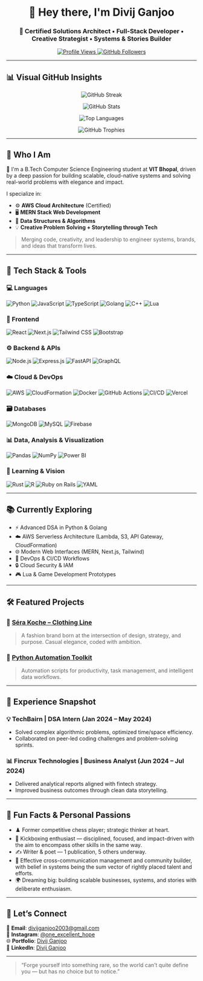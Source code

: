 <h1 align="center">👋 Hey there, I'm Divij Ganjoo</h1>

<h3 align="center">🚀 Certified Solutions Architect • Full-Stack Developer • Creative Strategist • Systems & Stories Builder</h3>

<p align="center">
  <a href="https://github.com/divijg19">
    <img src="https://komarev.com/ghpvc/?username=divijg19&style=flat-square&color=blue" alt="Profile Views" />
  </a>
  <a href="https://github.com/divijg19?tab=followers">
    <img src="https://img.shields.io/github/followers/divijg19?label=Followers&style=flat-square" alt="GitHub Followers" />
  </a>
</p>

---

## 📊 Visual GitHub Insights

<p align="center">
  <img src="https://streak-stats.demolab.com?user=divijg19&theme=tokyonight&hide_border=true" alt="GitHub Streak" />
</p>

<p align="center">
  <img src="https://github-readme-stats.vercel.app/api?username=divijg19&show_icons=true&theme=radical" alt="GitHub Stats" />
</p>

<p align="center">
  <img src="https://github-readme-stats.vercel.app/api/top-langs/?username=divijg19&layout=compact&theme=tokyonight" alt="Top Languages" />
</p>

<p align="center">
  <img src="https://github-profile-trophy.vercel.app/?username=divijg19&theme=onedark&margin-w=15&no-frame=true" alt="GitHub Trophies" />
</p>

---

## 🧠 Who I Am

🎯 I'm a B.Tech Computer Science Engineering student at **VIT Bhopal**, driven by a deep passion for building scalable, cloud-native systems and solving real-world problems with elegance and impact.

I specialize in:
- ⚙️ **AWS Cloud Architecture** (Certified)
- 🖥️ **MERN Stack Web Development**
- 🧠 **Data Structures & Algorithms**
- 💡 **Creative Problem Solving + Storytelling through Tech**

> Merging code, creativity, and leadership to engineer systems, brands, and ideas that transform lives.

---

## 🧰 Tech Stack & Tools

### 💻 Languages
![Python](https://img.shields.io/badge/Python-3670A0?style=for-the-badge&logo=python&logoColor=white)
![JavaScript](https://img.shields.io/badge/JavaScript-F7DF1E?style=for-the-badge&logo=javascript&logoColor=black)
![TypeScript](https://img.shields.io/badge/TypeScript-007ACC?style=for-the-badge&logo=typescript&logoColor=white)
![Golang](https://img.shields.io/badge/Go-00ADD8?style=for-the-badge&logo=go&logoColor=white)
![C++](https://img.shields.io/badge/C++-00599C?style=for-the-badge&logo=cplusplus&logoColor=white)
![Lua](https://img.shields.io/badge/Lua-2C2D72?style=for-the-badge&logo=lua&logoColor=white)

### 🧩 Frontend
![React](https://img.shields.io/badge/React-20232A?style=for-the-badge&logo=react&logoColor=61DAFB)
![Next.js](https://img.shields.io/badge/Next.js-000000?style=for-the-badge&logo=nextdotjs&logoColor=white)
![Tailwind CSS](https://img.shields.io/badge/Tailwind_CSS-38B2AC?style=for-the-badge&logo=tailwind-css&logoColor=white)
![Bootstrap](https://img.shields.io/badge/Bootstrap-563D7C?style=for-the-badge&logo=bootstrap&logoColor=white)

### ⚙️ Backend & APIs
![Node.js](https://img.shields.io/badge/Node.js-339933?style=for-the-badge&logo=nodedotjs&logoColor=white)
![Express.js](https://img.shields.io/badge/Express.js-000000?style=for-the-badge&logo=express&logoColor=white)
![FastAPI](https://img.shields.io/badge/FastAPI-005571?style=for-the-badge&logo=fastapi&logoColor=white)
![GraphQL](https://img.shields.io/badge/GraphQL-E10098?style=for-the-badge&logo=graphql&logoColor=white)

### ☁️ Cloud & DevOps
![AWS](https://img.shields.io/badge/AWS-232F3E?style=for-the-badge&logo=amazonaws&logoColor=white)
![CloudFormation](https://img.shields.io/badge/CloudFormation-7B3F00?style=for-the-badge&logo=amazon-aws&logoColor=white)
![Docker](https://img.shields.io/badge/Docker-2496ED?style=for-the-badge&logo=docker&logoColor=white)
![GitHub Actions](https://img.shields.io/badge/GitHub_Actions-2088FF?style=for-the-badge&logo=github-actions&logoColor=white)
![CI/CD](https://img.shields.io/badge/CI%2FCD-20C997?style=for-the-badge&logo=gitlab&logoColor=white)
![Vercel](https://img.shields.io/badge/Vercel-000000?style=for-the-badge&logo=vercel&logoColor=white)

### 🗃️ Databases
![MongoDB](https://img.shields.io/badge/MongoDB-4EA94B?style=for-the-badge&logo=mongodb&logoColor=white)
![MySQL](https://img.shields.io/badge/MySQL-00758F?style=for-the-badge&logo=mysql&logoColor=white)
![Firebase](https://img.shields.io/badge/Firebase-FFCA28?style=for-the-badge&logo=firebase&logoColor=black)

### 📊 Data, Analysis & Visualization
![Pandas](https://img.shields.io/badge/Pandas-150458?style=for-the-badge&logo=pandas&logoColor=white)
![NumPy](https://img.shields.io/badge/NumPy-013243?style=for-the-badge&logo=numpy&logoColor=white)
![Power BI](https://img.shields.io/badge/PowerBI-F2C811?style=for-the-badge&logo=powerbi&logoColor=black)

### 🧠 Learning & Vision
![Rust](https://img.shields.io/badge/Rust-000000?style=for-the-badge&logo=rust&logoColor=white)
![R](https://img.shields.io/badge/R-276DC3?style=for-the-badge&logo=r&logoColor=white)
![Ruby on Rails](https://img.shields.io/badge/Ruby_on_Rails-CC0000?style=for-the-badge&logo=ruby-on-rails&logoColor=white)
![YAML](https://img.shields.io/badge/YAML-000000?style=for-the-badge&logo=yaml&logoColor=white)

---

## 📚 Currently Exploring

- ⚡ Advanced DSA in Python & Golang
- ☁️ AWS Serverless Architecture (Lambda, S3, API Gateway, CloudFormation)
- 🌐 Modern Web Interfaces (MERN, Next.js, Tailwind)
- 🚀 DevOps & CI/CD Workflows
- 🔒 Cloud Security & IAM
- 🎮 Lua & Game Development Prototypes

---

## 🛠️ Featured Projects

### 🎨 [Séra Koche – Clothing Line](https://github.com/divijg19/project-sera-koche)
> A fashion brand born at the intersection of design, strategy, and purpose. Casual elegance, coded with ambition.

### 🤖 [Python Automation Toolkit](https://github.com/divijg19/project-automation-toolkit)
> Automation scripts for productivity, task management, and intelligent data workflows.

---

## 💼 Experience Snapshot

### 💡 TechBairn | DSA Intern (Jan 2024 – May 2024)
- Solved complex algorithmic problems, optimized time/space efficiency.
- Collaborated on peer-led coding challenges and problem-solving sprints.

### 📊 Fincrux Technologies | Business Analyst (Jun 2024 – Jul 2024)
- Delivered analytical reports aligned with fintech strategy.
- Improved business outcomes through clean data storytelling.

---

## 🧠 Fun Facts & Personal Passions

- ♟️ Former competitive chess player; strategic thinker at heart.
- 🥊 Kickboxing enthusiast — disciplined, focused, and impact-driven with the aim to encompass other skills in the same way.
- ✍️ Writer & poet — 1 publication, 5 others underway.
- 💬 Effective cross-communication management and community builder, with belief in systems being the sum vector of rightly placed talent and efforts.
- 🌍 Dreaming big: building scalable businesses, systems, and stories with deliberate enthusiasm.

---

## 💬 Let’s Connect

📧 **Email**: [divijganjoo2003@gmail.com](mailto:divijganjoo2003@gmail.com)  
📸 **Instagram**: [@one_excellent_hope](https://www.instagram.com/one_excellent_hope/)  
🌐 **Portfolio**: [Divij Ganjoo](https://divijganjoo.me)  
💼 **LinkedIn**: [Divij Ganjoo](https://www.linkedin.com/in/divij-ganjoo/)

---

> “Forge yourself into something rare, so the world can’t quite define you — but has no choice but to notice.”

<!---
divijg19/divijg19 is a ✨ special ✨ repository because its `README.md` (this file) appears on your GitHub profile.
Click the Preview link to see it live.
--->
